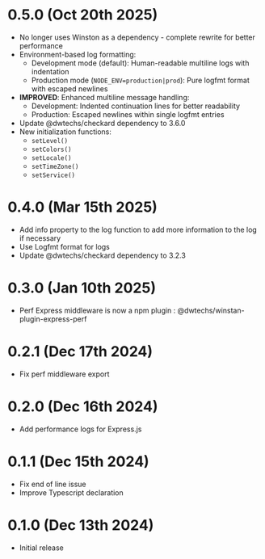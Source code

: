 # 0.5.0 (Oct 20th 2025)

- No longer uses Winston as a dependency - complete rewrite for better performance
- Environment-based log formatting:
  - Development mode (default): Human-readable multiline logs with indentation
  - Production mode (`NODE_ENV=production|prod`): Pure logfmt format with escaped newlines
- **IMPROVED**: Enhanced multiline message handling:
  - Development: Indented continuation lines for better readability
  - Production: Escaped newlines within single logfmt entries
- Update @dwtechs/checkard dependency to 3.6.0
- New initialization functions:
  - `setLevel()`
  - `setColors()`
  - `setLocale()`
  - `setTimeZone()`
  - `setService()`


# 0.4.0 (Mar 15th 2025)

- Add info property to the log function to add more information to the log if necessary
- Use Logfmt format for logs
- Update @dwtechs/checkard dependency to 3.2.3 


# 0.3.0 (Jan 10th 2025)

- Perf Express middleware is now a npm plugin : @dwtechs/winstan-plugin-express-perf 


# 0.2.1 (Dec 17th 2024)

- Fix perf middleware export


# 0.2.0 (Dec 16th 2024)

- Add performance logs for Express.js


# 0.1.1 (Dec 15th 2024)

- Fix end of line issue
- Improve Typescript declaration


# 0.1.0 (Dec 13th 2024)

- Initial release
